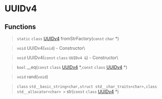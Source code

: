 # UUIDv4
 
## Functions
 
> `static` `class` [UUIDv4](lua/classes/UUIDv4.md) fromStrFactory(`const` `char` *)
 
> `void` UUIDv4(`void`) - Constructor\
 
> `void` UUIDv4(`const` `class` `UUIDv4 &`) - Constructor\
 
> `bool` __eq(`const` `class` [UUIDv4](lua/classes/UUIDv4.md) *,`const` `class` [UUIDv4](lua/classes/UUIDv4.md) *)
 
> `void` rand(`void`)
 
> `class` `std__basic_string<char,struct std__char_traits<char>,class std__allocator<char> >` str(`const` `class` [UUIDv4](lua/classes/UUIDv4.md) *)
 
